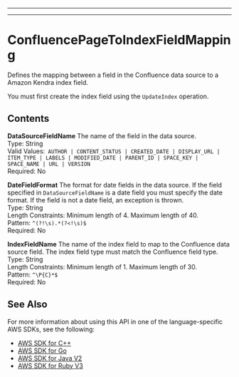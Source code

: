 --------

--------

# ConfluencePageToIndexFieldMapping<a name="API_ConfluencePageToIndexFieldMapping"></a>

Defines the mapping between a field in the Confluence data source to a Amazon Kendra index field\.

You must first create the index field using the `UpdateIndex` operation\. 

## Contents<a name="API_ConfluencePageToIndexFieldMapping_Contents"></a>

 **DataSourceFieldName**   <a name="Kendra-Type-ConfluencePageToIndexFieldMapping-DataSourceFieldName"></a>
The name of the field in the data source\.   
Type: String  
Valid Values:` AUTHOR | CONTENT_STATUS | CREATED_DATE | DISPLAY_URL | ITEM_TYPE | LABELS | MODIFIED_DATE | PARENT_ID | SPACE_KEY | SPACE_NAME | URL | VERSION`   
Required: No

 **DateFieldFormat**   <a name="Kendra-Type-ConfluencePageToIndexFieldMapping-DateFieldFormat"></a>
The format for date fields in the data source\. If the field specified in `DataSourceFieldName` is a date field you must specify the date format\. If the field is not a date field, an exception is thrown\.  
Type: String  
Length Constraints: Minimum length of 4\. Maximum length of 40\.  
Pattern: `^(?!\s).*(?<!\s)$`   
Required: No

 **IndexFieldName**   <a name="Kendra-Type-ConfluencePageToIndexFieldMapping-IndexFieldName"></a>
The name of the index field to map to the Confluence data source field\. The index field type must match the Confluence field type\.  
Type: String  
Length Constraints: Minimum length of 1\. Maximum length of 30\.  
Pattern: `^\P{C}*$`   
Required: No

## See Also<a name="API_ConfluencePageToIndexFieldMapping_SeeAlso"></a>

For more information about using this API in one of the language\-specific AWS SDKs, see the following:
+  [AWS SDK for C\+\+](https://docs.aws.amazon.com/goto/SdkForCpp/kendra-2019-02-03/ConfluencePageToIndexFieldMapping) 
+  [AWS SDK for Go](https://docs.aws.amazon.com/goto/SdkForGoV1/kendra-2019-02-03/ConfluencePageToIndexFieldMapping) 
+  [AWS SDK for Java V2](https://docs.aws.amazon.com/goto/SdkForJavaV2/kendra-2019-02-03/ConfluencePageToIndexFieldMapping) 
+  [AWS SDK for Ruby V3](https://docs.aws.amazon.com/goto/SdkForRubyV3/kendra-2019-02-03/ConfluencePageToIndexFieldMapping) 